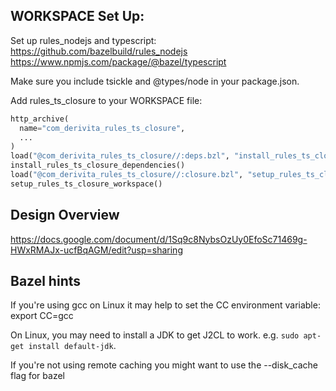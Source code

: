 ## WORKSPACE Set Up:
Set up rules_nodejs and typescript:
https://github.com/bazelbuild/rules_nodejs
https://www.npmjs.com/package/@bazel/typescript

Make sure you include tsickle and @types/node in your package.json.

Add rules_ts_closure to your WORKSPACE file:

```py
http_archive(
  name="com_derivita_rules_ts_closure",
  ...
)
load("@com_derivita_rules_ts_closure//:deps.bzl", "install_rules_ts_closure_dependencies")
install_rules_ts_closure_dependencies()
load("@com_derivita_rules_ts_closure//:closure.bzl", "setup_rules_ts_closure_workspace")
setup_rules_ts_closure_workspace()
```

## Design Overview
https://docs.google.com/document/d/1Sq9c8NybsOzUy0EfoSc71469g-HWxRMAJx-ucfBqAGM/edit?usp=sharing

## Bazel hints
If you're using gcc on Linux it may help to set the CC environment variable:
export CC=gcc

On Linux, you may need to install a JDK to get J2CL to work. e.g. `sudo apt-get install default-jdk`.

If you're not using remote caching you might want to use the --disk_cache flag for bazel